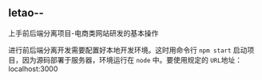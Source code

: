 ## letao--
上手前后端分离项目-电商类网站研发的基本操作

进行前后端分离开发需要配置好本地开发环境。这时用命令行 `npm start` 启动项目，因为源码部署于服务器，环境运行在 `node` 中。要使用规定的 `URL`地址：
localhost:3000

